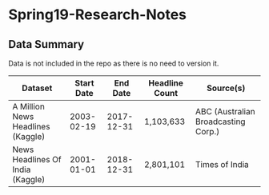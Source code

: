 # Spring19-Research-Notes

## Data Summary
Data is not included in the repo as there is no need to version it.

| Dataset                           | Start Date | End Date   | Headline Count | Source(s)                           |
|-----------------------------------|------------|------------|----------------|-------------------------------------|
| A Million News Headlines (Kaggle) | 2003-02-19 | 2017-12-31 | 1,103,633      | ABC (Australian Broadcasting Corp.) |
| News Headlines Of India (Kaggle)  | 2001-01-01 | 2018-12-31 | 2,801,101      | Times of India                      |
